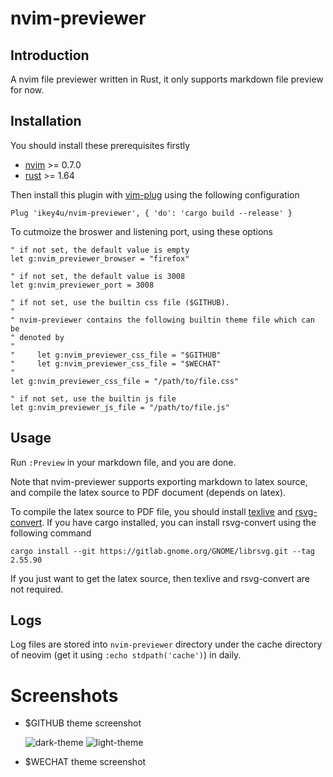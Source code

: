 # nvim-previewer

## Introduction

A nvim file previewer written in Rust, it only supports markdown file preview for now.

## Installation

You should install these prerequisites firstly

- [nvim](https://neovim.io/) >= 0.7.0
- [rust](https://www.rust-lang.org/tools/install) >= 1.64

Then install this plugin with [vim-plug](https://github.com/junegunn/vim-plug) using the following
configuration

    Plug 'ikey4u/nvim-previewer', { 'do': 'cargo build --release' }

To cutmoize the broswer and listening port, using these options

    " if not set, the default value is empty
    let g:nvim_previewer_browser = "firefox"

    " if not set, the default value is 3008
    let g:nvim_previewer_port = 3008

    " if not set, use the builtin css file ($GITHUB).
    "
    " nvim-previewer contains the following builtin theme file which can be
    " denoted by
    "
    "     let g:nvim_previewer_css_file = "$GITHUB"
    "     let g:nvim_previewer_css_file = "$WECHAT"
    "
    let g:nvim_previewer_css_file = "/path/to/file.css"

    " if not set, use the builtin js file
    let g:nvim_previewer_js_file = "/path/to/file.js"

## Usage

Run `:Preview` in your markdown file, and you are done.

Note that nvim-previewer supports exporting markdown to latex source, and compile the latex source
to PDF document (depends on latex).

To compile the latex source to PDF file, you should install [texlive](https://www.tug.org/texlive/)
and [rsvg-convert](https://gitlab.gnome.org/GNOME/librsvg). If you have cargo installed, you can
install rsvg-convert using the following command

    cargo install --git https://gitlab.gnome.org/GNOME/librsvg.git --tag 2.55.90

If you just want to get the latex source, then texlive and rsvg-convert are not required.

## Logs

Log files are stored into `nvim-previewer` directory under the cache directory of neovim (get it
using `:echo stdpath('cache')`) in daily.

# Screenshots

- $GITHUB theme screenshot

    ![dark-theme](docs/imgs/dark-theme.png)
    ![light-theme](docs/imgs/light-theme.png)

- $WECHAT theme screenshot
